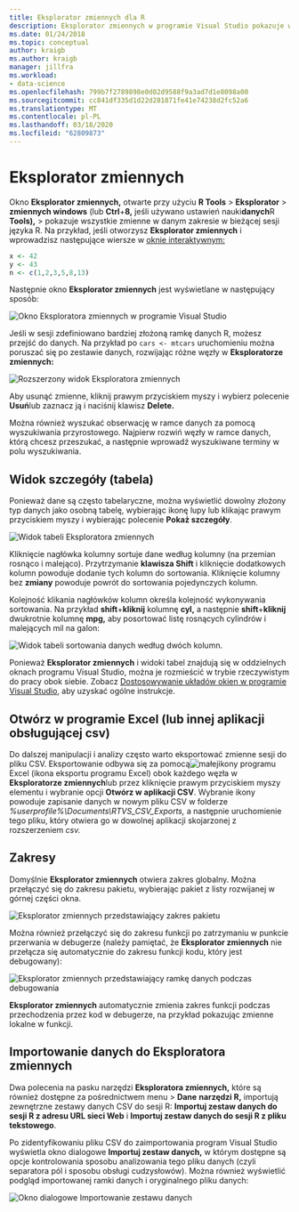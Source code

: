 ```yaml
---
title: Eksplorator zmiennych dla R
description: Eksplorator zmiennych w programie Visual Studio pokazuje wszystkie zmienne w danym zakresie w bieżącej sesji języka R.
ms.date: 01/24/2018
ms.topic: conceptual
author: kraigb
ms.author: kraigb
manager: jillfra
ms.workload:
- data-science
ms.openlocfilehash: 799b7f2789898e0d02d9588f9a3ad7d1e8098a00
ms.sourcegitcommit: cc841df335d1d22d281871fe41e74238d2fc52a6
ms.translationtype: MT
ms.contentlocale: pl-PL
ms.lasthandoff: 03/18/2020
ms.locfileid: "62809873"
---
```

# <a name="variable-explorer"></a>Eksplorator zmiennych

Okno **Eksplorator zmiennych,** otwarte przy użyciu **R Tools** > **Eksplorator** > **zmiennych windows** (lub **Ctrl**+**8,** jeśli używano ustawień nauki**danych**R **Tools),** > pokazuje wszystkie zmienne w danym zakresie w bieżącej sesji języka R. Na przykład, jeśli otworzysz **Eksplorator zmiennych** i wprowadzisz następujące wiersze w [oknie interaktywnym:](interactive-repl-for-r-in-visual-studio.md)

```R
x <- 42
y <- 43
n <- c(1,2,3,5,8,13)
```

Następnie okno **Eksplorator zmiennych** jest wyświetlane w następujący sposób:

![Okno Eksploratora zmiennych w programie Visual Studio](media/variable-explorer-window.png)

Jeśli w sesji zdefiniowano bardziej złożoną ramkę danych R, możesz przejść do danych. Na przykład po `cars <- mtcars` uruchomieniu można poruszać się po zestawie danych, rozwijając różne węzły w **Eksploratorze zmiennych:**

![Rozszerzony widok Eksploratora zmiennych](media/variable-explorer-expanded-results.png)

Aby usunąć zmienne, kliknij prawym przyciskiem myszy i wybierz polecenie **Usuń**lub zaznacz ją i naciśnij klawisz **Delete.**

Można również wyszukać obserwację w ramce danych za pomocą wyszukiwania przyrostowego. Najpierw rozwiń węzły w ramce danych, którą chcesz przeszukać, a następnie wprowadź wyszukiwane terminy w polu wyszukiwania.

## <a name="details-table-view"></a>Widok szczegóły (tabela)

Ponieważ dane są często tabelaryczne, można wyświetlić dowolny złożony typ danych jako osobną tabelę, wybierając ikonę lupy lub klikając prawym przyciskiem myszy i wybierając polecenie **Pokaż szczegóły**.

![Widok tabeli Eksploratora zmiennych](media/variable-explorer-table-view.png)

Kliknięcie nagłówka kolumny sortuje dane według kolumny (na przemian rosnąco i malejąco). Przytrzymanie **klawisza Shift** i kliknięcie dodatkowych kolumn powoduje dodanie tych kolumn do sortowania. Kliknięcie kolumny bez **zmiany** powoduje powrót do sortowania pojedynczych kolumn.

Kolejność klikania nagłówków kolumn określa kolejność wykonywania sortowania. Na przykład **shift**+**kliknij** kolumnę **cyl,** a następnie **shift**+**kliknij** dwukrotnie kolumnę **mpg,** aby posortować listę rosnących cylindrów i malejących mil na galon:

![Widok tabeli sortowania danych według dwóch kolumn.](media/variable-explorer-table-view-sorting.png)

Ponieważ **Eksplorator zmiennych** i widoki tabel znajdują się w oddzielnych oknach programu Visual Studio, można je rozmieścić w trybie rzeczywistym do pracy obok siebie. Zobacz [Dostosowywanie układów okien w programie Visual Studio,](../ide/customizing-window-layouts-in-visual-studio.md) aby uzyskać ogólne instrukcje.

## <a name="open-in-excel-or-other-csv-capable-application"></a>Otwórz w programie Excel (lub innej aplikacji obsługującej csv)

Do dalszej manipulacji i analizy często warto eksportować zmienne sesji do pliku CSV. Eksportowanie odbywa się za pomocą![małej](media/variable-explorer-excel-icon.png)ikony programu Excel (ikona eksportu programu Excel) obok każdego węzła w **Eksploratorze zmiennych**lub przez kliknięcie prawym przyciskiem myszy elementu i wybranie opcji **Otwórz w aplikacji CSV**. Wybranie ikony powoduje zapisanie danych w nowym pliku CSV w folderze *%userprofile%\Documents\RTVS_CSV_Exports,* a następnie uruchomienie tego pliku, który otwiera go w dowolnej aplikacji skojarzonej z rozszerzeniem *csv.*

## <a name="scopes"></a>Zakresy

Domyślnie **Eksplorator zmiennych** otwiera zakres globalny. Można przełączyć się do zakresu pakietu, wybierając pakiet z listy rozwijanej w górnej części okna.

![Eksplorator zmiennych przedstawiający zakres pakietu](media/variable-explorer-package-scopes.png)

Można również przełączyć się do zakresu funkcji po zatrzymaniu w punkcie przerwania w debugerze (należy pamiętać, że **Eksplorator zmiennych** nie przełącza się automatycznie do zakresu funkcji kodu, który jest debugowany):

![Eksplorator zmiennych przedstawiający ramkę danych podczas debugowania](media/variable-explorer-as-locals-window.png)

**Eksplorator zmiennych** automatycznie zmienia zakres funkcji podczas przechodzenia przez kod w debugerze, na przykład pokazując zmienne lokalne w funkcji.

## <a name="import-data-into-variable-explorer"></a>Importowanie danych do Eksploratora zmiennych

Dwa polecenia na pasku narzędzi **Eksploratora zmiennych,** które są również dostępne za pośrednictwem menu > **Dane** **narzędzi R,** importują zewnętrzne zestawy danych CSV do sesji R: **Importuj zestaw danych do sesji R z adresu URL sieci Web** i **Importuj zestaw danych do sesji R z pliku tekstowego**.

Po zidentyfikowaniu pliku CSV do zaimportowania program Visual Studio wyświetla okno dialogowe **Importuj zestaw danych,** w którym dostępne są opcje kontrolowania sposobu analizowania tego pliku danych (czyli separatora pól i sposobu obsługi cudzysłowów). Można również wyświetlić podgląd importowanej ramki danych i oryginalnego pliku danych:

![Okno dialogowe Importowanie zestawu danych](media/variable-explorer-import-dataset-dialog.png)
